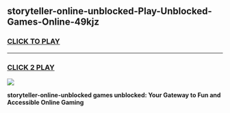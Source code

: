 
## storyteller-online-unblocked-Play-Unblocked-Games-Online-49kjz
<h3>
<a href="https://premium76.site?title=storyteller-online-unblocked&ref=25A">CLICK TO PLAY</a></h3>
<hr>

<h3>
<a href="https://premium76.site?title=storyteller-online-unblocked&ref=25A">CLICK 2 PLAY</a>
  
</h3>

<a href="https://premium76.site?title=storyteller-online-unblocked&ref=25A"><img src="https://clearcache.store/games.png"></a>


**storyteller-online-unblocked games unblocked: Your Gateway to Fun and Accessible Online Gaming**
